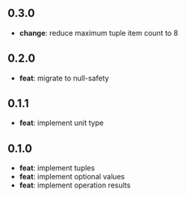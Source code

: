 ## 0.3.0

- **change**: reduce maximum tuple item count to 8

## 0.2.0

- **feat**: migrate to null-safety

## 0.1.1

- **feat**: implement unit type

## 0.1.0

- **feat**: implement tuples
- **feat**: implement optional values
- **feat**: implement operation results
